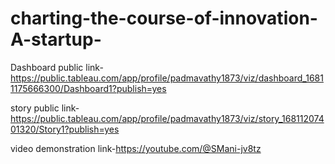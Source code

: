 # charting-the-course-of-innovation-A-startup-


Dashboard public link-https://public.tableau.com/app/profile/padmavathy1873/viz/dashboard_16811175666300/Dashboard1?publish=yes

story public link- https://public.tableau.com/app/profile/padmavathy1873/viz/story_16811207401320/Story1?publish=yes

video demonstration link-https://youtube.com/@SMani-jv8tz
